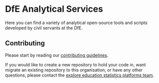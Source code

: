 # DfE Analytical Services

Here you can find a variety of analytical open-source tools and scripts developed by civil servants at the DfE.

## Contributing

Please start by reading our [contributing guidelines](https://github.com/dfe-analytical-services/.github/blob/main/CONTRIBUTING.md). 

If you would like to create a new repository to hold your code in, want migrate an existing repository to this organisation, or have any other questions, please contact the [explore education statistics platforms team](mailto:explore.statistics@education.gov.uk).
